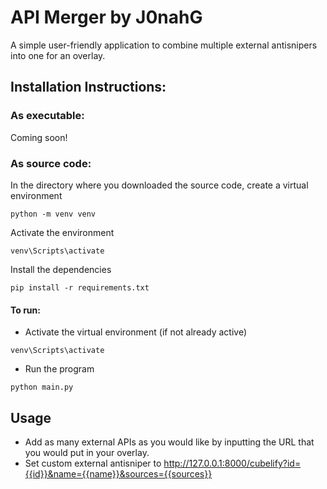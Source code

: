 # API Merger by J0nahG
A simple user-friendly application to combine multiple external antisnipers into one for an overlay.

## Installation Instructions:

### As executable:
Coming soon!

### As source code:
In the directory where you downloaded the source code, create a virtual environment
```shell
python -m venv venv
```

Activate the environment
```shell
venv\Scripts\activate
```

Install the dependencies
```shell
pip install -r requirements.txt
```

#### To run:
* Activate the virtual environment (if not already active)
```shell
venv\Scripts\activate
```
* Run the program
```shell
python main.py
```

## Usage
* Add as many external APIs as you would like by inputting the URL that you would put in your overlay.
* Set custom external antisniper to http://127.0.0.1:8000/cubelify?id={{id}}&name={{name}}&sources={{sources}}
